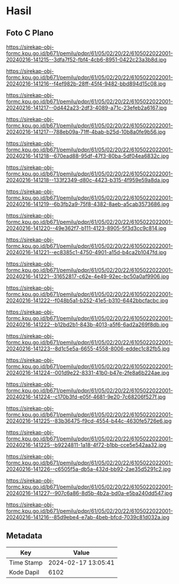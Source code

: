 # Hasil

## Foto C Plano

https://sirekap-obj-formc.kpu.go.id/b671/pemilu/pdpr/61/05/02/20/22/6105022022001-20240216-141215--3dfa7f52-fbf4-4cb6-8951-0422c23a3b8d.jpg

https://sirekap-obj-formc.kpu.go.id/b671/pemilu/pdpr/61/05/02/20/22/6105022022001-20240216-141216--f4ef982b-28ff-45f4-9482-bbd894d15c08.jpg

https://sirekap-obj-formc.kpu.go.id/b671/pemilu/pdpr/61/05/02/20/22/6105022022001-20240216-141217--0d442a23-2df3-4089-a71c-23efeb2a6167.jpg

https://sirekap-obj-formc.kpu.go.id/b671/pemilu/pdpr/61/05/02/20/22/6105022022001-20240216-141217--788eb09a-71ff-4bab-b25d-10b8a0fe9b56.jpg

https://sirekap-obj-formc.kpu.go.id/b671/pemilu/pdpr/61/05/02/20/22/6105022022001-20240216-141218--670ead88-95df-47f3-80ba-5df04ea6832c.jpg

https://sirekap-obj-formc.kpu.go.id/b671/pemilu/pdpr/61/05/02/20/22/6105022022001-20240216-141218--133f2349-d80c-4423-b315-4f959e59a8da.jpg

https://sirekap-obj-formc.kpu.go.id/b671/pemilu/pdpr/61/05/02/20/22/6105022022001-20240216-141219--6b3fb2a9-75f8-4382-8aeb-a5cab3573686.jpg

https://sirekap-obj-formc.kpu.go.id/b671/pemilu/pdpr/61/05/02/20/22/6105022022001-20240216-141220--49e362f7-b111-4123-8905-5f3d3cc9c814.jpg

https://sirekap-obj-formc.kpu.go.id/b671/pemilu/pdpr/61/05/02/20/22/6105022022001-20240216-141221--ec8385c1-4750-4901-a15d-b4ca2b1047fd.jpg

https://sirekap-obj-formc.kpu.go.id/b671/pemilu/pdpr/61/05/02/20/22/6105022022001-20240216-141221--31652817-c62e-4e49-92ec-bc50a0af9906.jpg

https://sirekap-obj-formc.kpu.go.id/b671/pemilu/pdpr/61/05/02/20/22/6105022022001-20240216-141222--f048b5a1-b252-41e5-b310-6442bbcfacbc.jpg

https://sirekap-obj-formc.kpu.go.id/b671/pemilu/pdpr/61/05/02/20/22/6105022022001-20240216-141222--b12bd2b1-843b-4013-a5f6-6ad2a269f8db.jpg

https://sirekap-obj-formc.kpu.go.id/b671/pemilu/pdpr/61/05/02/20/22/6105022022001-20240216-141223--8d1c5e5a-6655-4558-8006-eddec1c82fb5.jpg

https://sirekap-obj-formc.kpu.go.id/b671/pemilu/pdpr/61/05/02/20/22/6105022022001-20240216-141224--001d9e22-8331-41b0-b47e-2fe8a6b224ae.jpg

https://sirekap-obj-formc.kpu.go.id/b671/pemilu/pdpr/61/05/02/20/22/6105022022001-20240216-141224--c170b3fd-e05f-4681-9e20-7c68206f527f.jpg

https://sirekap-obj-formc.kpu.go.id/b671/pemilu/pdpr/61/05/02/20/22/6105022022001-20240216-141225--83b36475-f9cd-4554-b44c-4630fe5726e6.jpg

https://sirekap-obj-formc.kpu.go.id/b671/pemilu/pdpr/61/05/02/20/22/6105022022001-20240216-141225--b9224811-1a18-4f72-b1bb-cce5e542aa32.jpg

https://sirekap-obj-formc.kpu.go.id/b671/pemilu/pdpr/61/05/02/20/22/6105022022001-20240216-141226--c6505f5a-db5a-432d-bb92-2ae35d5291c2.jpg

https://sirekap-obj-formc.kpu.go.id/b671/pemilu/pdpr/61/05/02/20/22/6105022022001-20240216-141227--907c6a86-8d5b-4b2a-bd0a-e5ba240dd547.jpg

https://sirekap-obj-formc.kpu.go.id/b671/pemilu/pdpr/61/05/02/20/22/6105022022001-20240216-141216--85d9ebe4-e7ab-4beb-bfcd-7039c81d032a.jpg


## Metadata

| Key        | Value               |
| ---------- | ------------------- |
| Time Stamp | 2024-02-17 13:05:41 |
| Kode Dapil | 6102                |



